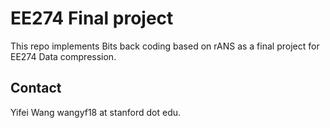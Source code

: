 # EE274 Final project

This repo implements Bits back coding based on rANS as a final project for EE274 Data compression. 

## Contact
Yifei Wang wangyf18 at stanford dot edu.